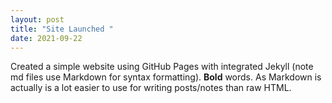 ```yaml
---
layout: post
title: "Site Launched " 
date: 2021-09-22
---
```

Created a simple website using GitHub Pages with integrated Jekyll (note md files use Markdown for syntax formatting). **Bold** words. As Markdown is actually is a lot easier to use for writing posts/notes than raw HTML.
